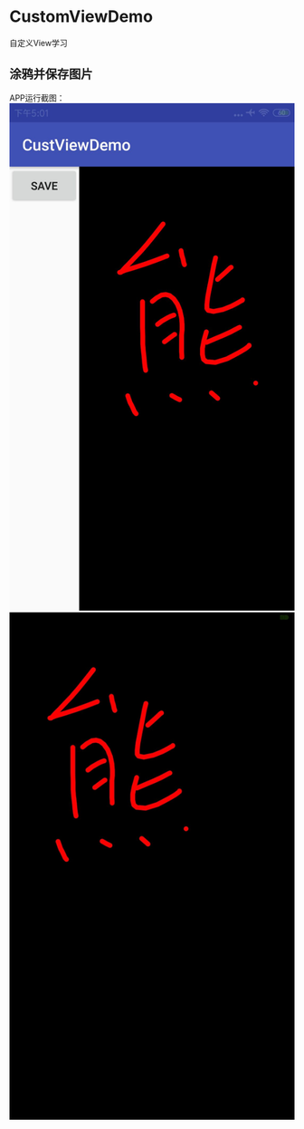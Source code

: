 # CustomViewDemo
自定义View学习


## 涂鸦并保存图片  

APP运行截图：
![news-list-logo](https://github.com/qidashi/CustomViewDemo/blob/master/pic/2655603B1298E4CCCD9FD9E148AA1832.jpg)
![news-detail-logo](https://github.com/qidashi/CustomViewDemo/blob/master/pic/EBA21CB3E51C0911273D42F372C5EA11.jpg)
